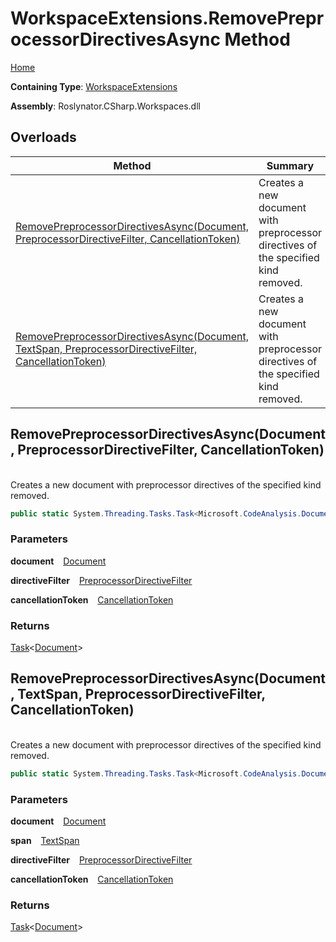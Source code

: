 # WorkspaceExtensions\.RemovePreprocessorDirectivesAsync Method

[Home](../../../../README.md)

**Containing Type**: [WorkspaceExtensions](../README.md)

**Assembly**: Roslynator\.CSharp\.Workspaces\.dll

## Overloads

| Method | Summary |
| ------ | ------- |
| [RemovePreprocessorDirectivesAsync(Document, PreprocessorDirectiveFilter, CancellationToken)](#Roslynator_CSharp_WorkspaceExtensions_RemovePreprocessorDirectivesAsync_Microsoft_CodeAnalysis_Document_Roslynator_CSharp_PreprocessorDirectiveFilter_System_Threading_CancellationToken_) | Creates a new document with preprocessor directives of the specified kind removed\. |
| [RemovePreprocessorDirectivesAsync(Document, TextSpan, PreprocessorDirectiveFilter, CancellationToken)](#Roslynator_CSharp_WorkspaceExtensions_RemovePreprocessorDirectivesAsync_Microsoft_CodeAnalysis_Document_Microsoft_CodeAnalysis_Text_TextSpan_Roslynator_CSharp_PreprocessorDirectiveFilter_System_Threading_CancellationToken_) | Creates a new document with preprocessor directives of the specified kind removed\. |

## RemovePreprocessorDirectivesAsync\(Document, PreprocessorDirectiveFilter, CancellationToken\) <a name="Roslynator_CSharp_WorkspaceExtensions_RemovePreprocessorDirectivesAsync_Microsoft_CodeAnalysis_Document_Roslynator_CSharp_PreprocessorDirectiveFilter_System_Threading_CancellationToken_"></a>

\
Creates a new document with preprocessor directives of the specified kind removed\.

```csharp
public static System.Threading.Tasks.Task<Microsoft.CodeAnalysis.Document> RemovePreprocessorDirectivesAsync(this Microsoft.CodeAnalysis.Document document, Roslynator.CSharp.PreprocessorDirectiveFilter directiveFilter, System.Threading.CancellationToken cancellationToken = default)
```

### Parameters

**document** &ensp; [Document](https://docs.microsoft.com/en-us/dotnet/api/microsoft.codeanalysis.document)

**directiveFilter** &ensp; [PreprocessorDirectiveFilter](../../PreprocessorDirectiveFilter/README.md)

**cancellationToken** &ensp; [CancellationToken](https://docs.microsoft.com/en-us/dotnet/api/system.threading.cancellationtoken)

### Returns

[Task](https://docs.microsoft.com/en-us/dotnet/api/system.threading.tasks.task-1)\<[Document](https://docs.microsoft.com/en-us/dotnet/api/microsoft.codeanalysis.document)>

## RemovePreprocessorDirectivesAsync\(Document, TextSpan, PreprocessorDirectiveFilter, CancellationToken\) <a name="Roslynator_CSharp_WorkspaceExtensions_RemovePreprocessorDirectivesAsync_Microsoft_CodeAnalysis_Document_Microsoft_CodeAnalysis_Text_TextSpan_Roslynator_CSharp_PreprocessorDirectiveFilter_System_Threading_CancellationToken_"></a>

\
Creates a new document with preprocessor directives of the specified kind removed\.

```csharp
public static System.Threading.Tasks.Task<Microsoft.CodeAnalysis.Document> RemovePreprocessorDirectivesAsync(this Microsoft.CodeAnalysis.Document document, Microsoft.CodeAnalysis.Text.TextSpan span, Roslynator.CSharp.PreprocessorDirectiveFilter directiveFilter, System.Threading.CancellationToken cancellationToken = default)
```

### Parameters

**document** &ensp; [Document](https://docs.microsoft.com/en-us/dotnet/api/microsoft.codeanalysis.document)

**span** &ensp; [TextSpan](https://docs.microsoft.com/en-us/dotnet/api/microsoft.codeanalysis.text.textspan)

**directiveFilter** &ensp; [PreprocessorDirectiveFilter](../../PreprocessorDirectiveFilter/README.md)

**cancellationToken** &ensp; [CancellationToken](https://docs.microsoft.com/en-us/dotnet/api/system.threading.cancellationtoken)

### Returns

[Task](https://docs.microsoft.com/en-us/dotnet/api/system.threading.tasks.task-1)\<[Document](https://docs.microsoft.com/en-us/dotnet/api/microsoft.codeanalysis.document)>

